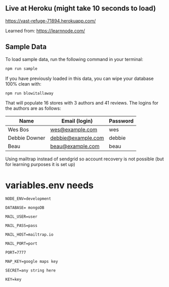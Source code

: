 ## Live at Heroku (might take 10 seconds to load)

https://vast-refuge-71894.herokuapp.com/

Learned from: https://learnnode.com/

## Sample Data

To load sample data, run the following command in your terminal:

```bash
npm run sample
```

If you have previously loaded in this data, you can wipe your database 100% clean with:

```bash
npm run blowitallaway
```

That will populate 16 stores with 3 authors and 41 reviews. The logins for the authors are as follows:

| Name          | Email (login)      | Password |
| ------------- | ------------------ | -------- |
| Wes Bos       | wes@example.com    | wes      |
| Debbie Downer | debbie@example.com | debbie   |
| Beau          | beau@example.com   | beau     |

Using mailtrap instead of sendgrid so account recovery is not possible (but for learning purposes it is set up)

# variables.env needs

```
NODE_ENV=development

DATABASE= mongoDB

MAIL_USER=user

MAIL_PASS=pass

MAIL_HOST=mailtrap.io

MAIL_PORT=port

PORT=7777

MAP_KEY=google maps key

SECRET=any string here

KEY=key
```
